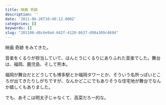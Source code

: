 ```yaml
---
title: 映画 奇跡
description: ''
date: '2011-06-26T10:40:12.000Z'
categories: []
keywords: []
slug: "201106-d8c6e9a4-642f-4120-8637-d98a309c4694"
---
```

映画 奇跡 をみてきた。

音楽をくるりが担当していて、ほんとうにくるりにありふれた音楽でした。舞台は、福岡、鹿児島、そして熊本。

福岡が舞台だとどうしても博多駅とか福岡タワーとか、そういう名所っぽいところが出てきたりしがちですが、なんかどこにでもありそうな住宅地が舞台でなんか嬉しくもありました。

でも、あそこは明太子じゃなくて、高菜だろー的な。